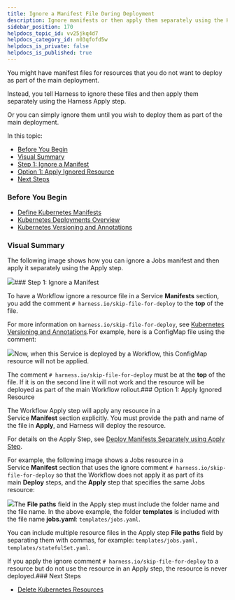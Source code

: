 ```yaml
---
title: Ignore a Manifest File During Deployment
description: Ignore manifests or then apply them separately using the Harness Apply step.
sidebar_position: 170 
helpdocs_topic_id: vv25jkq4d7
helpdocs_category_id: n03qfofd5w
helpdocs_is_private: false
helpdocs_is_published: true
---
```


You might have manifest files for resources that you do not want to deploy as part of the main deployment.

Instead, you tell Harness to ignore these files and then apply them separately using the Harness Apply step.

Or you can simply ignore them until you wish to deploy them as part of the main deployment.

In this topic:

* [Before You Begin](#before_you_begin)
* [Visual Summary](#visual_summary)
* [Step 1: Ignore a Manifest](#step_1_ignore_a_manifest)
* [Option 1: Apply Ignored Resource](#option_1_apply_ignored_resource)
* [Next Steps](#next_steps)

### Before You Begin

* [Define Kubernetes Manifests](/article/2j2vi5oxrq-define-kubernetes-manifests)
* [Kubernetes Deployments Overview](/article/wnr5n847b1-kubernetes-overview)
* [Kubernetes Versioning and Annotations](/article/ttn8acijrz-versioning-and-annotations)

### Visual Summary

The following image shows how you can ignore a Jobs manifest and then apply it separately using the Apply step.

![](https://files.helpdocs.io/i5nl071jo5/articles/jyv7jbr8pg/1580759097095/image.png)### Step 1: Ignore a Manifest

To have a Workflow ignore a resource file in a Service **Manifests** section, you add the comment `# harness.io/skip-file-for-deploy` to the **top** of the file.

For more information on `harness.io/skip-file-for-deploy`, see [Kubernetes Versioning and Annotations](/article/ttn8acijrz-versioning-and-annotations).For example, here is a ConfigMap file using the comment:

![](https://files.helpdocs.io/kw8ldg1itf/articles/zmca0zai3s/1559861831088/image.png)Now, when this Service is deployed by a Workflow, this ConfigMap resource will not be applied.

The comment `# harness.io/skip-file-for-deploy` must be at the **top** of the file. If it is on the second line it will not work and the resource will be deployed as part of the main Workflow rollout.### Option 1: Apply Ignored Resource

The Workflow Apply step will apply any resource in a Service **Manifest** section explicitly. You must provide the path and name of the file in **Apply**, and Harness will deploy the resource.

For details on the Apply Step, see [Deploy Manifests Separately using Apply Step](/article/4vjgmjcj6z-deploy-manifests-separately-using-apply-step).

For example, the following image shows a Jobs resource in a Service **Manifest** section that uses the ignore comment `# harness.io/skip-file-for-deploy` so that the Workflow does not apply it as part of its main **Deploy** steps, and the **Apply** step that specifies the same Jobs resource:

![](https://files.helpdocs.io/kw8ldg1itf/articles/crzdm3458j/1580256082187/image.png)The **File paths** field in the Apply step must include the folder name and the file name. In the above example, the folder **templates** is included with the file name **jobs.yaml**: `templates/jobs.yaml`.

You can include multiple resource files in the Apply step **File paths** field by separating them with commas, for example: `templates/jobs.yaml, templates/statefulSet.yaml`.

If you apply the ignore comment `# harness.io/skip-file-for-deploy` to a resource but do not use the resource in an Apply step, the resource is never deployed.### Next Steps

* [Delete Kubernetes Resources](/article/78oginrhsh-delete-kubernetes-resources)

